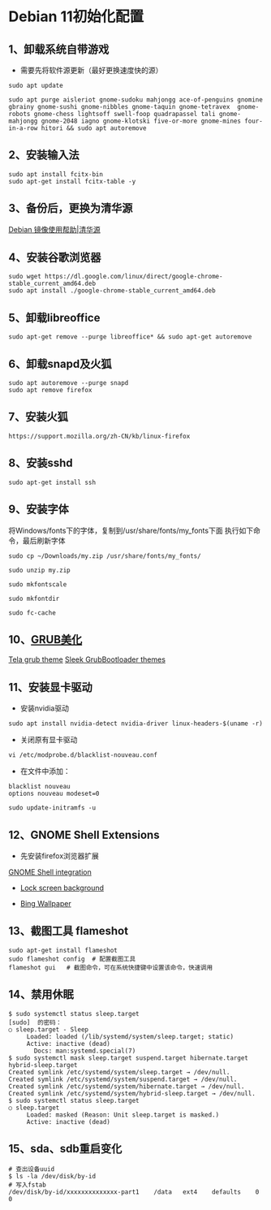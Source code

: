 # Debian 11初始化配置
## 1、卸载系统自带游戏
* 需要先将软件源更新（最好更换速度快的源）

``` shell
sudo apt update

sudo apt purge aisleriot gnome-sudoku mahjongg ace-of-penguins gnomine gbrainy gnome-sushi gnome-nibbles gnome-taquin gnome-tetravex  gnome-robots gnome-chess lightsoff swell-foop quadrapassel tali gnome-mahjongg gnome-2048 iagno gnome-klotski five-or-more gnome-mines four-in-a-row hitori && sudo apt autoremove
```
## 2、安装输入法

``` shell
sudo apt install fcitx-bin
sudo apt-get install fcitx-table -y
```

## 3、备份后，更换为清华源
[Debian 镜像使用帮助|清华源](https://mirrors.tuna.tsinghua.edu.cn/help/debian/)


## 4、安装谷歌浏览器

``` shell
sudo wget https://dl.google.com/linux/direct/google-chrome-stable_current_amd64.deb
sudo apt install ./google-chrome-stable_current_amd64.deb
```
## 5、卸载libreoffice
``` shell
sudo apt-get remove --purge libreoffice* && sudo apt-get autoremove
```
## 6、卸载snapd及火狐
``` shell
sudo apt autoremove --purge snapd
sudo apt remove firefox
```
## 7、安装火狐
``` shell
https://support.mozilla.org/zh-CN/kb/linux-firefox
```
## 8、安装sshd
``` shell
sudo apt-get install ssh
```
## 9、安装字体
将Windows/fonts下的字体，复制到/usr/share/fonts/my_fonts下面
执行如下命令，最后刷新字体
``` shell
sudo cp ~/Downloads/my.zip /usr/share/fonts/my_fonts/

sudo unzip my.zip 

sudo mkfontscale

sudo mkfontdir

sudo fc-cache
```
## 10、[GRUB美化](https://www.gnome-look.org/p/1307852)
[Tela grub theme](https://github.com/vinceliuice/grub2-themes)
[Sleek GrubBootloader themes](https://github.com/sandesh236/sleek--themes)

## 11、安装显卡驱动

* 安装nvidia驱动

``` shell
sudo apt install nvidia-detect nvidia-driver linux-headers-$(uname -r)
```

* 关闭原有显卡驱动

``` shell
vi /etc/modprobe.d/blacklist-nouveau.conf
```

* 在文件中添加：

``` shell
blacklist nouveau
options nouveau modeset=0
```

``` shell
sudo update-initramfs -u
```

## 12、GNOME Shell Extensions

* 先安装firefox浏览器扩展

[GNOME Shell integration](https://addons.mozilla.org/zh-CN/firefox/addon/gnome-shell-integration/)

* [Lock screen background](https://extensions.gnome.org/extension/1476/unlock-dialog-background/)

* [Bing Wallpaper](https://extensions.gnome.org/extension/1262/bing-wallpaper-changer/)

## 13、截图工具 flameshot

``` shell
sudo apt-get install flameshot
sudo flameshot config  # 配置截图工具
flameshot gui   # 截图命令，可在系统快捷键中设置该命令，快速调用
```
## 14、禁用休眠

``` shell
$ sudo systemctl status sleep.target 
[sudo]  的密码：
○ sleep.target - Sleep
     Loaded: loaded (/lib/systemd/system/sleep.target; static)
     Active: inactive (dead)
       Docs: man:systemd.special(7)
$ sudo systemctl mask sleep.target suspend.target hibernate.target hybrid-sleep.target 
Created symlink /etc/systemd/system/sleep.target → /dev/null.
Created symlink /etc/systemd/system/suspend.target → /dev/null.
Created symlink /etc/systemd/system/hibernate.target → /dev/null.
Created symlink /etc/systemd/system/hybrid-sleep.target → /dev/null.
$ sudo systemctl status sleep.target 
○ sleep.target
     Loaded: masked (Reason: Unit sleep.target is masked.)
     Active: inactive (dead)
```

## 15、sda、sdb重启变化

``` shell
# 查出设备uuid
$ ls -la /dev/disk/by-id
# 写入fstab
/dev/disk/by-id/xxxxxxxxxxxxxx-part1	/data	ext4	defaults	0	0
